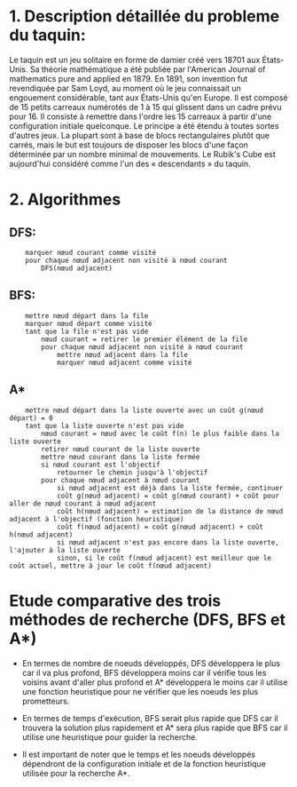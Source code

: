 # 1. Description détaillée du probleme du taquin:

Le taquin est un jeu solitaire en forme de damier créé vers 18701 aux États-Unis. Sa théorie mathématique a été publiée
par l'American Journal of mathematics pure and applied en 1879. En 1891, son invention fut revendiquée par Sam Loyd, au
moment où le jeu connaissait un engouement considérable, tant aux États-Unis qu'en Europe. Il est composé de 15 petits
carreaux numérotés de 1 à 15 qui glissent dans un cadre prévu pour 16. Il consiste à remettre dans l'ordre les 15
carreaux à partir d'une configuration initiale quelconque. Le principe a été étendu à toutes sortes d'autres jeux. La
plupart sont à base de blocs rectangulaires plutôt que carrés, mais le but est toujours de disposer les blocs d'une
façon déterminée par un nombre minimal de mouvements. Le Rubik's Cube est aujourd'hui considéré comme l'un des « descendants » du taquin.

# 2. Algorithmes

## DFS:

```procédure DFS(nœud courant)
    marquer nœud courant comme visité
    pour chaque nœud adjacent non visité à nœud courant
        DFS(nœud adjacent)
```

## BFS:

```procédure BFS(nœud départ)
    mettre nœud départ dans la file
    marquer nœud départ comme visité
    tant que la file n'est pas vide
        nœud courant = retirer le premier élément de la file
        pour chaque nœud adjacent non visité à nœud courant
            mettre nœud adjacent dans la file
            marquer nœud adjacent comme visité
```

## A\*

```procédure A*(nœud départ, nœud objectif)
    mettre nœud départ dans la liste ouverte avec un coût g(nœud départ) = 0
    tant que la liste ouverte n'est pas vide
        nœud courant = nœud avec le coût f(n) le plus faible dans la liste ouverte
        retirer nœud courant de la liste ouverte
        mettre nœud courant dans la liste fermée
        si nœud courant est l'objectif
            retourner le chemin jusqu'à l'objectif
        pour chaque nœud adjacent à nœud courant
            si nœud adjacent est déjà dans la liste fermée, continuer
            coût g(nœud adjacent) = coût g(nœud courant) + coût pour aller de nœud courant à nœud adjacent
            coût h(nœud adjacent) = estimation de la distance de nœud adjacent à l'objectif (fonction heuristique)
            coût f(nœud adjacent) = coût g(nœud adjacent) + coût h(nœud adjacent)
            si nœud adjacent n'est pas encore dans la liste ouverte, l'ajouter à la liste ouverte
            sinon, si le coût f(nœud adjacent) est meilleur que le coût actuel, mettre à jour le coût f(nœud adjacent)
```

# Etude comparative des trois méthodes de recherche (DFS, BFS et A\*)

- En termes de nombre de noeuds développés, DFS développera le plus car il va plus profond, BFS développera moins car il vérifie tous les voisins avant d'aller plus profond et A\* développera le moins car il utilise une fonction heuristique pour ne vérifier que les noeuds les plus prometteurs.

- En termes de temps d'exécution, BFS serait plus rapide que DFS car il trouvera la solution plus rapidement et A\* sera plus rapide que BFS car il utilise une heuristique pour guider la recherche.

- Il est important de noter que le temps et les noeuds développés dépendront de la configuration initiale et de la fonction heuristique utilisée pour la recherche A\*.
